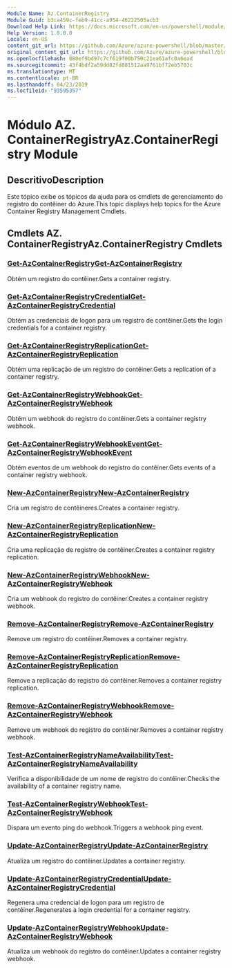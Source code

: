 ```yaml
---
Module Name: Az.ContainerRegistry
Module Guid: b3ca459c-feb9-41cc-a954-46222505acb3
Download Help Link: https://docs.microsoft.com/en-us/powershell/module/az.containerregistry
Help Version: 1.0.0.0
Locale: en-US
content_git_url: https://github.com/Azure/azure-powershell/blob/master/src/ContainerRegistry/ContainerRegistry/help/Az.ContainerRegistry.md
original_content_git_url: https://github.com/Azure/azure-powershell/blob/master/src/ContainerRegistry/ContainerRegistry/help/Az.ContainerRegistry.md
ms.openlocfilehash: 880ef9bd97c7cf619f00b750c21ea61afc0a6ead
ms.sourcegitcommit: 43f4bdf2a59dd82fd881512aa9761bf72eb5703c
ms.translationtype: MT
ms.contentlocale: pt-BR
ms.lasthandoff: 04/23/2019
ms.locfileid: "93595357"
---
```

# <span data-ttu-id="5b268-101">Módulo AZ. ContainerRegistry</span><span class="sxs-lookup"><span data-stu-id="5b268-101">Az.ContainerRegistry Module</span></span>
## <span data-ttu-id="5b268-102">Descritivo</span><span class="sxs-lookup"><span data-stu-id="5b268-102">Description</span></span>
<span data-ttu-id="5b268-103">Este tópico exibe os tópicos da ajuda para os cmdlets de gerenciamento do registro do contêiner do Azure.</span><span class="sxs-lookup"><span data-stu-id="5b268-103">This topic displays help topics for the Azure Container Registry Management Cmdlets.</span></span>

## <span data-ttu-id="5b268-104">Cmdlets AZ. ContainerRegistry</span><span class="sxs-lookup"><span data-stu-id="5b268-104">Az.ContainerRegistry Cmdlets</span></span>
### [<span data-ttu-id="5b268-105">Get-AzContainerRegistry</span><span class="sxs-lookup"><span data-stu-id="5b268-105">Get-AzContainerRegistry</span></span>](Get-AzContainerRegistry.md)
<span data-ttu-id="5b268-106">Obtém um registro do contêiner.</span><span class="sxs-lookup"><span data-stu-id="5b268-106">Gets a container registry.</span></span>

### [<span data-ttu-id="5b268-107">Get-AzContainerRegistryCredential</span><span class="sxs-lookup"><span data-stu-id="5b268-107">Get-AzContainerRegistryCredential</span></span>](Get-AzContainerRegistryCredential.md)
<span data-ttu-id="5b268-108">Obtém as credenciais de logon para um registro de contêiner.</span><span class="sxs-lookup"><span data-stu-id="5b268-108">Gets the login credentials for a container registry.</span></span>

### [<span data-ttu-id="5b268-109">Get-AzContainerRegistryReplication</span><span class="sxs-lookup"><span data-stu-id="5b268-109">Get-AzContainerRegistryReplication</span></span>](Get-AzContainerRegistryReplication.md)
<span data-ttu-id="5b268-110">Obtém uma replicação de um registro do contêiner.</span><span class="sxs-lookup"><span data-stu-id="5b268-110">Gets a replication of a container registry.</span></span>

### [<span data-ttu-id="5b268-111">Get-AzContainerRegistryWebhook</span><span class="sxs-lookup"><span data-stu-id="5b268-111">Get-AzContainerRegistryWebhook</span></span>](Get-AzContainerRegistryWebhook.md)
<span data-ttu-id="5b268-112">Obtém um webhook do registro do contêiner.</span><span class="sxs-lookup"><span data-stu-id="5b268-112">Gets a container registry webhook.</span></span>

### [<span data-ttu-id="5b268-113">Get-AzContainerRegistryWebhookEvent</span><span class="sxs-lookup"><span data-stu-id="5b268-113">Get-AzContainerRegistryWebhookEvent</span></span>](Get-AzContainerRegistryWebhookEvent.md)
<span data-ttu-id="5b268-114">Obtém eventos de um webhook do registro do contêiner.</span><span class="sxs-lookup"><span data-stu-id="5b268-114">Gets events of a container registry webhook.</span></span>

### [<span data-ttu-id="5b268-115">New-AzContainerRegistry</span><span class="sxs-lookup"><span data-stu-id="5b268-115">New-AzContainerRegistry</span></span>](New-AzContainerRegistry.md)
<span data-ttu-id="5b268-116">Cria um registro de contêineres.</span><span class="sxs-lookup"><span data-stu-id="5b268-116">Creates a container registry.</span></span>

### [<span data-ttu-id="5b268-117">New-AzContainerRegistryReplication</span><span class="sxs-lookup"><span data-stu-id="5b268-117">New-AzContainerRegistryReplication</span></span>](New-AzContainerRegistryReplication.md)
<span data-ttu-id="5b268-118">Cria uma replicação de registro de contêiner.</span><span class="sxs-lookup"><span data-stu-id="5b268-118">Creates a container registry replication.</span></span>

### [<span data-ttu-id="5b268-119">New-AzContainerRegistryWebhook</span><span class="sxs-lookup"><span data-stu-id="5b268-119">New-AzContainerRegistryWebhook</span></span>](New-AzContainerRegistryWebhook.md)
<span data-ttu-id="5b268-120">Cria um webhook do registro do contêiner.</span><span class="sxs-lookup"><span data-stu-id="5b268-120">Creates a container registry webhook.</span></span>

### [<span data-ttu-id="5b268-121">Remove-AzContainerRegistry</span><span class="sxs-lookup"><span data-stu-id="5b268-121">Remove-AzContainerRegistry</span></span>](Remove-AzContainerRegistry.md)
<span data-ttu-id="5b268-122">Remove um registro do contêiner.</span><span class="sxs-lookup"><span data-stu-id="5b268-122">Removes a container registry.</span></span>

### [<span data-ttu-id="5b268-123">Remove-AzContainerRegistryReplication</span><span class="sxs-lookup"><span data-stu-id="5b268-123">Remove-AzContainerRegistryReplication</span></span>](Remove-AzContainerRegistryReplication.md)
<span data-ttu-id="5b268-124">Remove a replicação do registro do contêiner.</span><span class="sxs-lookup"><span data-stu-id="5b268-124">Removes a container registry replication.</span></span>

### [<span data-ttu-id="5b268-125">Remove-AzContainerRegistryWebhook</span><span class="sxs-lookup"><span data-stu-id="5b268-125">Remove-AzContainerRegistryWebhook</span></span>](Remove-AzContainerRegistryWebhook.md)
<span data-ttu-id="5b268-126">Remove um webhook do registro do contêiner.</span><span class="sxs-lookup"><span data-stu-id="5b268-126">Removes a container registry webhook.</span></span>

### [<span data-ttu-id="5b268-127">Test-AzContainerRegistryNameAvailability</span><span class="sxs-lookup"><span data-stu-id="5b268-127">Test-AzContainerRegistryNameAvailability</span></span>](Test-AzContainerRegistryNameAvailability.md)
<span data-ttu-id="5b268-128">Verifica a disponibilidade de um nome de registro do contêiner.</span><span class="sxs-lookup"><span data-stu-id="5b268-128">Checks the availability of a container registry name.</span></span>

### [<span data-ttu-id="5b268-129">Test-AzContainerRegistryWebhook</span><span class="sxs-lookup"><span data-stu-id="5b268-129">Test-AzContainerRegistryWebhook</span></span>](Test-AzContainerRegistryWebhook.md)
<span data-ttu-id="5b268-130">Dispara um evento ping do webhook.</span><span class="sxs-lookup"><span data-stu-id="5b268-130">Triggers a webhook ping event.</span></span>

### [<span data-ttu-id="5b268-131">Update-AzContainerRegistry</span><span class="sxs-lookup"><span data-stu-id="5b268-131">Update-AzContainerRegistry</span></span>](Update-AzContainerRegistry.md)
<span data-ttu-id="5b268-132">Atualiza um registro do contêiner.</span><span class="sxs-lookup"><span data-stu-id="5b268-132">Updates a container registry.</span></span>

### [<span data-ttu-id="5b268-133">Update-AzContainerRegistryCredential</span><span class="sxs-lookup"><span data-stu-id="5b268-133">Update-AzContainerRegistryCredential</span></span>](Update-AzContainerRegistryCredential.md)
<span data-ttu-id="5b268-134">Regenera uma credencial de logon para um registro de contêiner.</span><span class="sxs-lookup"><span data-stu-id="5b268-134">Regenerates a login credential for a container registry.</span></span>

### [<span data-ttu-id="5b268-135">Update-AzContainerRegistryWebhook</span><span class="sxs-lookup"><span data-stu-id="5b268-135">Update-AzContainerRegistryWebhook</span></span>](Update-AzContainerRegistryWebhook.md)
<span data-ttu-id="5b268-136">Atualiza um webhook do registro do contêiner.</span><span class="sxs-lookup"><span data-stu-id="5b268-136">Updates a container registry webhook.</span></span>

